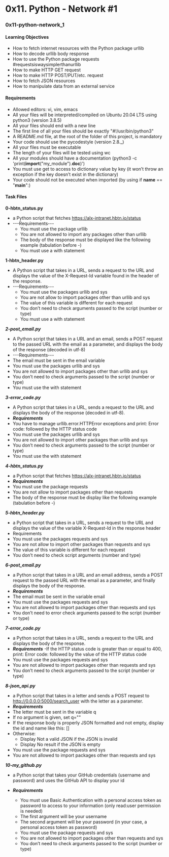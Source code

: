 # 0x11. Python - Network #1

### 0x11-python-network_1

#### Learning Objectives

- How to fetch internet resources with the Python package urllib
- How to decode urllib body response
- How to use the Python package requests #requestsiswaysimplerthanurllib
- How to make HTTP GET request
- How to make HTTP POST/PUT/etc. request
- How to fetch JSON resources
- How to manipulate data from an external service


#### Requirements

- Allowed editors: vi, vim, emacs
- All your files will be interpreted/compiled on Ubuntu 20.04 LTS using python3 (version 3.8.5)
- All your files should end with a new line
- The first line of all your files should be exactly "#!/usr/bin/python3"
- A README.md file, at the root of the folder of this project, is mandatory
- Your code should use the pycodestyle (version 2.8._)
- All your files must be executable
- The length of your files will be tested using wc
- All your modules should have a documentation (python3 -c 'print(__import__("my_module").__doc__)')
- You must use get to access to dictionary value by key (it won’t throw an exception if the key doesn’t exist in the dictionary)
- Your code should not be executed when imported (by using if __name__ == "__main__":)


#### Task Files

**0-hbtn_status.py**

- a Python script that fetches https://alx-intranet.hbtn.io/status
- ---Requirements---
	- You must use the package urllib
	- You are not allowed to import any packages other than urllib
	- The body of the response must be displayed like the following example (tabulation before -)
	- You must use a with statement

**1-hbtn_header.py**

- A Python script that takes in a URL, sends a request to the URL and displays the value of the X-Request-Id variable found in the header of the response.
- ---Requirements---
	- You must use the packages urllib and sys
	- You are not allow to import packages other than urllib and sys
	- The value of this variable is different for each request
	- You don’t need to check arguments passed to the script (number or type)
	- You must use a with statement

***2-post_email.py***

- A Python script that takes in a URL and an email, sends a POST request to the passed URL with the email as a parameter, and displays the body of the response (decoded in utf-8)
- ---Requirements---
- The email must be sent in the email variable
- You must use the packages urllib and sys
- You are not allowed to import packages other than urllib and sys
- You don’t need to check arguments passed to the script (number or type)
- You must use the with statement

***3-error_code.py***

- A Python script that takes in a URL, sends a request to the URL and displays the body of the response (decoded in utf-8).
- ***Requirements***
- You have to manage urllib.error.HTTPError exceptions and print: Error code: followed by the HTTP status code
- You must use the packages urllib and sys
- You are not allowed to import other packages than urllib and sys
- You don’t need to check arguments passed to the script (number or type)
- You must use the with statement

***4-hbtn_status.py***

- a Python script that fetches https://alx-intranet.hbtn.io/status
- ***Requirements***
- You must use the package requests
- You are not allow to import packages other than requests
- The body of the response must be display like the following example (tabulation before -)

***5-hbtn_header.py***

- a Python script that takes in a URL, sends a request to the URL and displays the value of the variable X-Request-Id in the response header
- Requirements
- You must use the packages requests and sys
- You are not allow to import other packages than requests and sys
- The value of this variable is different for each request
- You don’t need to check script arguments (number and type)

***6-post_email.py***

- a Python script that takes in a URL and an email address, sends a POST request to the passed URL with the email as a parameter, and finally displays the body of the response.
- ***Requirements***
- The email must be sent in the variable email
- You must use the packages requests and sys
- You are not allowed to import packages other than requests and sys
- You don’t need to error check arguments passed to the script (number or type)

***7-error_code.py***

- a Python script that takes in a URL, sends a request to the URL and displays the body of the response.
- ***Requirements***
-If the HTTP status code is greater than or equal to 400, print: Error code: followed by the value of the HTTP status code
- You must use the packages requests and sys
- You are not allowed to import packages other than requests and sys
- You don’t need to check arguments passed to the script (number or type)

***8-json_api.py***

- a Python script that takes in a letter and sends a POST request to http://0.0.0.0:5000/search_user with the letter as a parameter.
- ***Requirements***
- The letter must be sent in the variable q
- If no argument is given, set q=""
- If the response body is properly JSON formatted and not empty, display the id and name like this: [<id>] <name>
- Otherwise:
	- Display Not a valid JSON if the JSON is invalid
	- Display No result if the JSON is empty
- You must use the package requests and sys
- You are not allowed to import packages other than requests and sys

***10-my_github.py***

- a Python script that takes your GitHub credentials (username and password) and uses the GitHub API to display your id
- ***Requirements***

	- You must use Basic Authentication with a personal access token as password to access to your information (only read:user permission is needed)
	- The first argument will be your username
	- The second argument will be your password (in your case, a personal access token as password)
	- You must use the package requests and sys
	- You are not allowed to import packages other than requests and sys
	- You don’t need to check arguments passed to the script (number or type)




